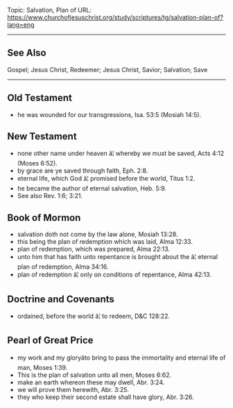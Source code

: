 Topic: Salvation, Plan of
URL: https://www.churchofjesuschrist.org/study/scriptures/tg/salvation-plan-of?lang=eng

---

## See Also

Gospel; Jesus Christ, Redeemer; Jesus Christ, Savior; Salvation; Save

---

## Old Testament

- he was wounded for our transgressions, Isa. 53:5 (Mosiah 14:5).

## New Testament

- none other name under heaven â¦ whereby we must be saved, Acts 4:12 (Moses 6:52).
- by grace are ye saved through faith, Eph. 2:8.
- eternal life, which God â¦ promised before the world, Titus 1:2.
- he became the author of eternal salvation, Heb. 5:9.
- See also Rev. 1:6; 3:21.

## Book of Mormon

- salvation doth not come by the law alone, Mosiah 13:28.
- this being the plan of redemption which was laid, Alma 12:33.
- plan of redemption, which was prepared, Alma 22:13.
- unto him that has faith unto repentance is brought about the â¦ eternal plan of redemption, Alma 34:16.
- plan of redemption â¦ only on conditions of repentance, Alma 42:13.

## Doctrine and Covenants

- ordained, before the world â¦ to redeem, D&C 128:22.

## Pearl of Great Price

- my work and my gloryâto bring to pass the immortality and eternal life of man, Moses 1:39.
- This is the plan of salvation unto all men, Moses 6:62.
- make an earth whereon these may dwell, Abr. 3:24.
- we will prove them herewith, Abr. 3:25.
- they who keep their second estate shall have glory, Abr. 3:26.

